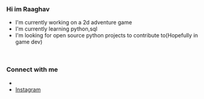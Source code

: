 ### **Hi im Raaghav**
- I'm currently working on a 2d adventure game
- I'm currently learning python,sql
- I'm looking for open source python projects to contribute to(Hopefully in game dev)

</br>

### **Connect with me**
- [Email]: nycelease@gmail.com
- [Instagram] 

[Instagram]: https://www.instagram.com/nycelease/
